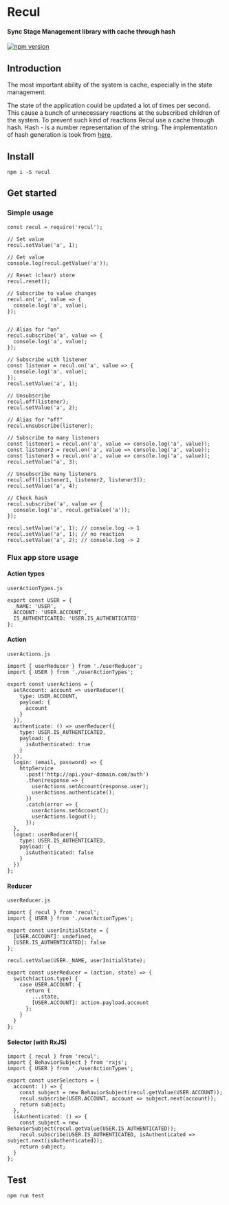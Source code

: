 # Recul

#### Sync Stage Management library with cache through hash

[![npm version](http://img.shields.io/npm/v/recul.svg?style=flat)](https://npmjs.org/package/recul)

## Introduction

The most important ability of the system is cache, especially in the state management.

The state of the application could be updated a lot of times per second. This cause a bunch of unnecessary reactions at the subscribed children of the system. To prevent such kind of reactions Recul use a cache through hash. Hash - is a number representation of the string. The implementation of hash generation is took from [here](https://stackoverflow.com/a/7616484/3434141).

## Install

```
npm i -S recul
```

## Get started

### Simple usage

```
const recul = require('recul');

// Set value
recul.setValue('a', 1);

// Get value
console.log(recul.getValue('a'));

// Reset (clear) store
recul.reset();

// Subscribe to value changes
recul.on('a', value => {
  console.log('a', value);
});


// Alias for "on"
recul.subscribe('a', value => {
  console.log('a', value);
});

// Subscribe with listener
const listener = recul.on('a', value => {
  console.log('a', value);
});
recul.setValue('a', 1);

// Unsubscribe
recul.off(listener);
recul.setValue('a', 2);

// Alias for "off"
recul.unsubscribe(listener);

// Subscribe to many listeners
const listener1 = recul.on('a', value => console.log('a', value));
const listener2 = recul.on('a', value => console.log('a', value));
const listener3 = recul.on('a', value => console.log('a', value));
recul.setValue('a', 3);

// Unsubscribe many listeners
recul.off([listener1, listener2, listener3]);
recul.setValue('a', 4);

// Check hash
recul.subscribe('a', value => {
  console.log('a', recul.getValue('a'));
});

recul.setValue('a', 1); // console.log -> 1
recul.setValue('a', 1); // no reaction
recul.setValue('a', 2); // console.log -> 2
```

### Flux app store usage

#### Action types

`userActionTypes.js`

```
export const USER = {
  _NAME: 'USER',
  ACCOUNT: 'USER.ACCOUNT',
  IS_AUTHENTICATED: 'USER.IS_AUTHENTICATED'
};
```

#### Action

`userActions.js`

```
import { userReducer } from './userReducer';
import { USER } from './userActionTypes';

export const userActions = {
  setAccount: account => userReducer({
    type: USER.ACCOUNT,
    payload: {
      account
    }
  }),
  authenticate: () => userReducer({
    type: USER.IS_AUTHENTICATED,
    payload: {
      isAuthenticated: true
    }
  }),
  login: (email, password) => {
    httpService
      .post('http://api.your-domain.com/auth')
      .then(response => {
        userActions.setAccount(response.user);
        userActions.authenticate();
      })
      .catch(error => {
        userActions.setAccount();
        userActions.logout();
      });
  },
  logout: userReducer({
    type: USER.IS_AUTHENTICATED,
    payload: {
      isAuthenticated: false
    }
  })
};
```

#### Reducer

`userReducer.js`

```
import { recul } from 'recul';
import { USER } from './userActionTypes';

export const userInitialState = {
  [USER.ACCOUNT]: undefined,
  [USER.IS_AUTHENTICATED]: false
};

recul.setValue(USER._NAME, userInitialState);

export const userReducer = (action, state) => {
  switch(action.type) {
    case USER.ACCOUNT: {
      return {
        ...state,
        [USER.ACCOUNT]: action.payload.account
      };
    }
  }
};
```

#### Selector (with RxJS)

```
import { recul } from 'recul';
import { BehaviorSubject } from 'rxjs';
import { USER } from './userActionTypes';

export const userSelectors = {
  account: () => {
    const subject = new BehaviorSubject(recul.getValue(USER.ACCOUNT));
    recul.subscribe(USER.ACCOUNT, account => subject.next(account));
    return subject;
  },
  isAuthenticated: () => {
    const subject = new BehaviorSubject(recul.getValue(USER.IS_AUTHENTICATED));
    recul.subscribe(USER.IS_AUTHENTICATED, isAuthenticated => subject.next(isAuthenticated));
    return subject;
  }
};
```

## Test

```
npm run test
```
